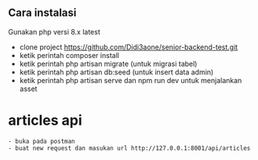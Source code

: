 ## Cara instalasi 
Gunakan php versi 8.x latest
- clone project https://github.com/Didi3aone/senior-backend-test.git
- ketik perintah composer install
- ketik perintah php artisan migrate (untuk migrasi tabel)
- ketik perintah php artisan db:seed (untuk insert data admin)
- ketik perintah php artisan serve dan npm run dev untuk menjalankan asset 

# articles api 
    - buka pada postman
    - buat new request dan masukan url http://127.0.0.1:8001/api/articles
